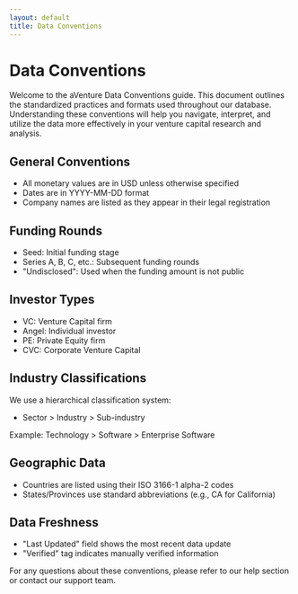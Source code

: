 ```yaml
---
layout: default
title: Data Conventions
---
```


# Data Conventions

Welcome to the aVenture Data Conventions guide. This document outlines the standardized practices and formats used throughout our database. Understanding these conventions will help you navigate, interpret, and utilize the data more effectively in your venture capital research and analysis.

## General Conventions

- All monetary values are in USD unless otherwise specified
- Dates are in YYYY-MM-DD format
- Company names are listed as they appear in their legal registration

## Funding Rounds

- Seed: Initial funding stage
- Series A, B, C, etc.: Subsequent funding rounds
- "Undisclosed": Used when the funding amount is not public

## Investor Types

- VC: Venture Capital firm
- Angel: Individual investor
- PE: Private Equity firm
- CVC: Corporate Venture Capital

## Industry Classifications

We use a hierarchical classification system:
- Sector > Industry > Sub-industry

Example: Technology > Software > Enterprise Software

## Geographic Data

- Countries are listed using their ISO 3166-1 alpha-2 codes
- States/Provinces use standard abbreviations (e.g., CA for California)

## Data Freshness

- "Last Updated" field shows the most recent data update
- "Verified" tag indicates manually verified information

For any questions about these conventions, please refer to our help section or contact our support team.
